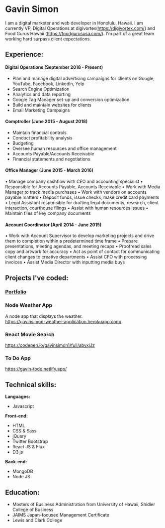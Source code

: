 # Gavin Simon

I am a digital marketer and web developer in Honolulu, Hawaii. I am currently VP, Digital Operations at digivortex(https://digivortex.com/) and Food Gurus Hawaii (https://foodgurususa.com/).   I'm part of a great team working hard surpass client expectations.


## Experience:

#### Digital Operations (September 2018 - Present)
* Plan and manage digital advertising campaigns for clients on Google, YouTube, Facebook, LinkedIn, Yelp
* Search Engine Optimization
* Analytics and data reporting
* Google Tag Manager set-up and conversion optimization
* Build and maintain websites for clients
* Email Marketing Campaigns

#### Comptroller (June 2015 - August 2018)
* Maintain financial controls
* Conduct profitability analysis
* Budgeting
* Oversee human resources and office management
* Accounts Payable/Accounts Receivable
* Financial statements and negotiations

#### Office Manager (June 2015 - March 2016)
• Manage company cashflow with CEO and accounting specialist
• Responsible for Accounts Payable, Accounts Receivable
• Work with Media Manager to track media purchases
• Work with vendors on accounts payable matters
• Deposit funds, issue checks, make credit card payments
• Legal Assistant responsible for drafting legal documents, research, client interaction, courthouse filings
• Assist with human resources issues
• Maintain files of key company documents
#### Account Coordinator (April 2014 - June 2015)
• Work with Account Supervisor to develop marketing projects and drive them to completion within a predetermined time frame
• Prepare presentations, meeting agendas, and meeting recaps
• Proofread sales copy and artwork for accuracy
• Act as point of contact for communicating client changes to creative departments
• Assist CFO with processing invoices
• Assist Media Director with inputting media buys

## Projects I've coded:
### [Portfolio](https://gavinsimon1.github.io/)
### Node Weather App 
A node app that displays the weather.  
https://gavinsimon-weather-application.herokuapp.com/

### React Movie Search 
https://codepen.io/gavinsimon1/full/abvxjJz

### To Do App
https://gavin-todo.netlify.app/

## Technical skills:

**Languages:**

* Javascript

**Front-end:**

* HTML
* CSS & Sass
* jQuery
* Twitter Bootstrap
* React JS & Flux
* D3.js

**Back-end:**

* MongoDB
* Node JS

## Education:
* Masters of Business Administration from University of Hawaii, Shidler College of Business
* JAIMS Japan-focused Management Certificate
* Lewis and Clark College
